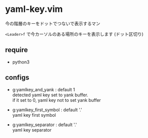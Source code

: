 # yaml-key.vim
今の階層のキーをドットでつないで表示するマン

```<Leader>f``` で今カーソルのある場所のキーを表示します (ドット区切り)

## require

* python3

## configs

* g:yamlkey_and_yank : default 1  
  detected yaml key set to yank buffer.  
  if it set to 0, yaml key not to set yank buffer

* g:yamlkey_first_symbol : default '.'  
  yaml key first symbol

* g:yamlkey_separator : default '.'  
  yaml key separator
